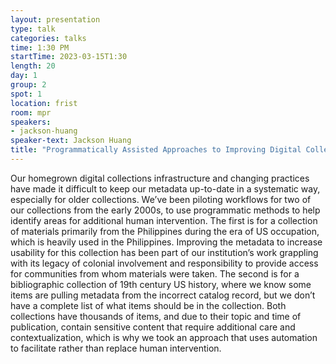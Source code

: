 ```yaml
---
layout: presentation
type: talk
categories: talks
time: 1:30 PM
startTime: 2023-03-15T1:30
length: 20
day: 1
group: 2
spot: 1
location: frist
room: mpr
speakers:
- jackson-huang
speaker-text: Jackson Huang
title: "Programmatically Assisted Approaches to Improving Digital Collections Metadata"
---
```

Our homegrown digital collections infrastructure and changing practices have made it difficult to keep our metadata up-to-date in a systematic way, especially for older collections. We’ve been piloting workflows for two of our collections from the early 2000s, to use programmatic methods to help identify areas for additional human intervention. The first is for a collection of materials primarily from the Philippines during the era of US occupation, which is heavily used in the Philippines. Improving the metadata to increase usability for this collection has been part of our institution’s work grappling with its legacy of colonial involvement and responsibility to provide access for communities from whom materials were taken. The second is for a bibliographic collection of 19th century US history, where we know some items are pulling metadata from the incorrect catalog record, but we don’t have a complete list of what items should be in the collection. Both collections have thousands of items, and due to their topic and time of publication, contain sensitive content that require additional care and contextualization, which is why we took an approach that uses automation to facilitate rather than replace human intervention.
